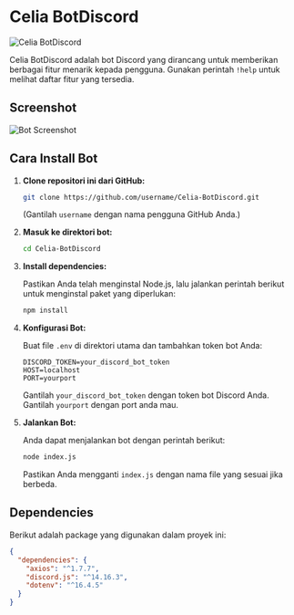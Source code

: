 # Celia BotDiscord

![Celia BotDiscord](https://i.pinimg.com/736x/47/f4/64/47f464522a1a1a9a534b7936171a8796.jpg)

Celia BotDiscord adalah bot Discord yang dirancang untuk memberikan berbagai fitur menarik kepada pengguna. Gunakan perintah `!help` untuk melihat daftar fitur yang tersedia.

## Screenshot

![Bot Screenshot](https://cdn.discordapp.com/attachments/1294204975840366632/1294210676130185298/image.png?ex=670a2f1e&is=6708dd9e&hm=c51865030a5cb079ec0d2ea739a641b96694d90e215f8cd8aa241c287f306e84&)

## Cara Install Bot

1. **Clone repositori ini dari GitHub:**

   ```bash
   git clone https://github.com/username/Celia-BotDiscord.git
   ```

   (Gantilah `username` dengan nama pengguna GitHub Anda.)

2. **Masuk ke direktori bot:**

   ```bash
   cd Celia-BotDiscord
   ```

3. **Install dependencies:**

   Pastikan Anda telah menginstal Node.js, lalu jalankan perintah berikut untuk menginstal paket yang diperlukan:

   ```bash
   npm install
   ```

4. **Konfigurasi Bot:**

   Buat file `.env` di direktori utama dan tambahkan token bot Anda:

   ```plaintext
   DISCORD_TOKEN=your_discord_bot_token
   HOST=localhost
   PORT=yourport
   ```

   Gantilah `your_discord_bot_token` dengan token bot Discord Anda.
   Gantilah `yourport` dengan port anda mau.

6. **Jalankan Bot:**

   Anda dapat menjalankan bot dengan perintah berikut:

   ```bash
   node index.js
   ```

   Pastikan Anda mengganti `index.js` dengan nama file yang sesuai jika berbeda.

## Dependencies

Berikut adalah package yang digunakan dalam proyek ini:

```json
{
  "dependencies": {
    "axios": "^1.7.7",
    "discord.js": "^14.16.3",
    "dotenv": "^16.4.5"
  }
}
```

